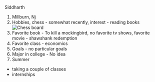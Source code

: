 Siddharth

1. Millburn, Nj
2. Hobbies, chess - somewhat recently, interest - reading books
![Chess board](https://www.google.com/urlsa=i&url=https%3A%2F%2Fen.wikipedia.org%2Fwiki%2FChessboard&psig=AOvVaw2b28Hoqb_zIirngivqICBx&ust=1627392333808000&source=images&cd=vfe&ed=0CAsQjRxqFwoTCPign4TrgPICFQAAAAAdAAAAABAN "Chess Board")
4. Favorite book - To kill a mockingbird, no favorite tv shows, favorite movie - shawshank redemption
5. Favorite class - economics
6. Goals - no particular goals
7. Major in college - No idea
8. Summer
  * taking a couple of classes
  * internships
